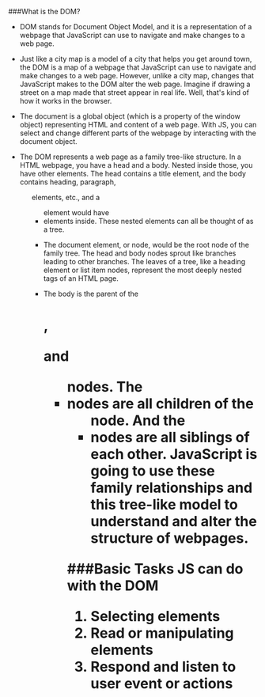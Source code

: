 ###What is the DOM?

- DOM stands for Document Object Model, and it is a representation of a webpage that JavaScript can use to navigate and make changes to a web page.

- Just like a city map is a model of a city that helps you get around town, the DOM is a map of a webpage that JavaScript can use to navigate and make changes to a web page. However, unlike a city map, changes that JavaScript makes to the DOM alter the web page. Imagine if drawing a street on a map made that street appear in real life. Well, that's kind of how it works in the browser.

- The document is a global object (which is a property of the window object) representing HTML and content of a web page. With JS, you can select and change different parts of the webpage by interacting with the document object.

- The DOM represents a web page as a family tree-like structure. In a HTML webpage, you have a head and a body. Nested inside those, you have other elements. The head contains a title element, and the body contains heading, paragraph, <ul> elements, etc., and a <ul> element would have <li> elements inside. These nested elements can all be thought of as a tree.

- The document element, or node, would be the root node of the family tree. The head and body nodes sprout like branches leading to other branches. The leaves of a tree, like a heading element or list item nodes, represent the most deeply nested tags of an HTML page.

- The body is the parent of the <h1>, <p> and <ul> nodes. The <li> nodes are all children of the <ul> node. And the <li> nodes are all siblings of each other. JavaScript is going to use these family relationships and this tree-like model to understand and alter the structure of webpages.

###Basic Tasks JS can do with the DOM
1. Selecting elements
2. Read or manipulating elements
3. Respond and listen to user event or actions

